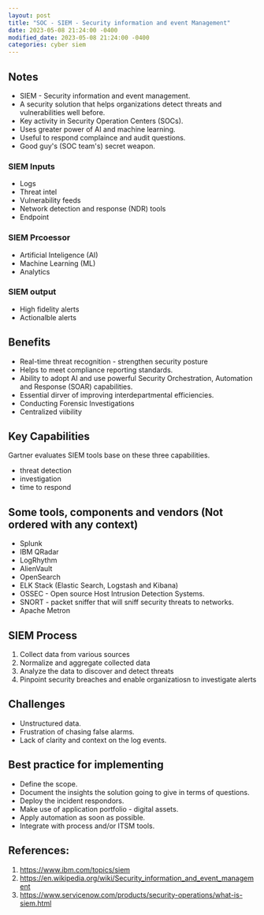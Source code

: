 ```yaml
---
layout: post
title: "SOC - SIEM - Security information and event Management"
date: 2023-05-08 21:24:00 -0400
modified_date: 2023-05-08 21:24:00 -0400
categories: cyber siem
---
```


## Notes

- SIEM - Security information and event management.
- A security solution that helps organizations detect threats and vulnerabilities well before.
- Key activity in Security Operation Centers (SOCs).
- Uses greater power of AI and machine learning.
- Useful to respond complaince and audit questions.
- Good guy's (SOC team's) secret weapon.

### SIEM Inputs

- Logs
- Threat intel
- Vulnerability feeds
- Network detection and response (NDR) tools
- Endpoint

### SIEM Prcoessor

- Artificial Inteligence (AI)
- Machine Learning (ML)
- Analytics

### SIEM output

- High fidelity alerts
- Actionalble alerts

## Benefits

- Real-time threat recognition - strengthen security posture
- Helps to meet compliance reporting standards.
- Ability to adopt AI and use powerful Security Orchestration, Automation and Response (SOAR) capabilities.
- Essential dirver of improving interdepartmental efficiencies.
- Conducting Forensic Investigations
- Centralized viibility

## Key Capabilities

Gartner evaluates SIEM tools base on these three capabilities.

- threat detection
- investigation
- time to respond

## Some tools, components and vendors (Not ordered with any context)

- Splunk
- IBM QRadar
- LogRhythm
- AlienVault
- OpenSearch
- ELK Stack (Elastic Search, Logstash and Kibana)
- OSSEC - Open source Host Intrusion Detection Systems.
- SNORT - packet sniffer that will sniff security threats to networks.
- Apache Metron

## SIEM Process

1. Collect data from various sources
1. Normalize and aggregate collected data
1. Analyze the data to discover and detect threats
1. Pinpoint security breaches and enable organizatiosn to investigate alerts

## Challenges

- Unstructured data.
- Frustration of chasing false alarms.
- Lack of clarity and context on the log events.

## Best practice for implementing

- Define the scope.
- Document the insights the solution going to give in terms of questions.
- Deploy the incident respondors.
- Make use of application portfolio - digital assets.
- Apply automation as soon as possible.
- Integrate with process and/or ITSM tools.

## References:

1. https://www.ibm.com/topics/siem
1. https://en.wikipedia.org/wiki/Security_information_and_event_management
1. https://www.servicenow.com/products/security-operations/what-is-siem.html
